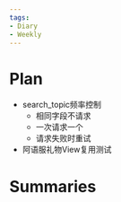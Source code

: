 ```yaml
---
tags:
- Diary 
- Weekly
---
```

# Plan
- search_topic频率控制
	- 相同字段不请求
	- 一次请求一个
	- 请求失败时重试
- 阿语服礼物View复用测试
# Summaries 
